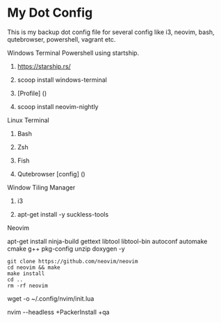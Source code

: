 # My Dot Config

This is my backup dot config file for several config like i3, neovim, bash, qutebrowser, powershell, vagrant etc. 


Windows Terminal Powershell using startship. 

1. https://starship.rs/ 

2. scoop install windows-terminal

3. [Profile] ()

4. scoop install neovim-nightly



Linux Terminal

1. Bash 

2. Zsh 

3. Fish 

4. Qutebrowser [config] ()


Window Tiling Manager 

1. i3 

2. apt-get install -y suckless-tools



Neovim 

apt-get install ninja-build gettext libtool libtool-bin autoconf automake cmake g++ pkg-config unzip doxygen -y

    git clone https://github.com/neovim/neovim
    cd neovim && make
	make install
	cd ..
	rm -rf neovim



wget -o  ~/.config/nvim/init.lua

nvim --headless +PackerInstall +qa






